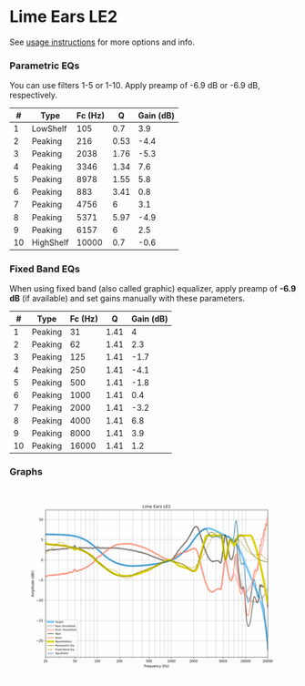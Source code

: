 # Lime Ears LE2
See [usage instructions](https://github.com/jaakkopasanen/AutoEq#usage) for more options and info.

### Parametric EQs
You can use filters 1-5 or 1-10. Apply preamp of -6.9 dB or -6.9 dB, respectively.

|   # | Type      |   Fc (Hz) |    Q |   Gain (dB) |
|-----|-----------|-----------|------|-------------|
|   1 | LowShelf  |       105 | 0.7  |         3.9 |
|   2 | Peaking   |       216 | 0.53 |        -4.4 |
|   3 | Peaking   |      2038 | 1.76 |        -5.3 |
|   4 | Peaking   |      3346 | 1.34 |         7.6 |
|   5 | Peaking   |      8978 | 1.55 |         5.8 |
|   6 | Peaking   |       883 | 3.41 |         0.8 |
|   7 | Peaking   |      4756 | 6    |         3.1 |
|   8 | Peaking   |      5371 | 5.97 |        -4.9 |
|   9 | Peaking   |      6157 | 6    |         2.5 |
|  10 | HighShelf |     10000 | 0.7  |        -0.6 |

### Fixed Band EQs
When using fixed band (also called graphic) equalizer, apply preamp of **-6.9 dB** (if available) and set gains manually with these parameters.

|   # | Type    |   Fc (Hz) |    Q |   Gain (dB) |
|-----|---------|-----------|------|-------------|
|   1 | Peaking |        31 | 1.41 |         4   |
|   2 | Peaking |        62 | 1.41 |         2.3 |
|   3 | Peaking |       125 | 1.41 |        -1.7 |
|   4 | Peaking |       250 | 1.41 |        -4.1 |
|   5 | Peaking |       500 | 1.41 |        -1.8 |
|   6 | Peaking |      1000 | 1.41 |         0.4 |
|   7 | Peaking |      2000 | 1.41 |        -3.2 |
|   8 | Peaking |      4000 | 1.41 |         6.8 |
|   9 | Peaking |      8000 | 1.41 |         3.9 |
|  10 | Peaking |     16000 | 1.41 |         1.2 |

### Graphs
![](./Lime%20Ears%20LE2.png)

